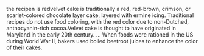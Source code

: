 the recipen is redvelvet cake  is traditionally a red, red-brown, crimson, or scarlet-colored chocolate layer cake, layered with ermine icing. Traditional recipes do not use food coloring, with the red color due to non-Dutched, anthocyanin-rich cocoa.Velvet cake is thought to have originated in Maryland in the early 20th century. ... When foods were rationed in the US during World War II, bakers used boiled beetroot juices to enhance the color of their cakes. 